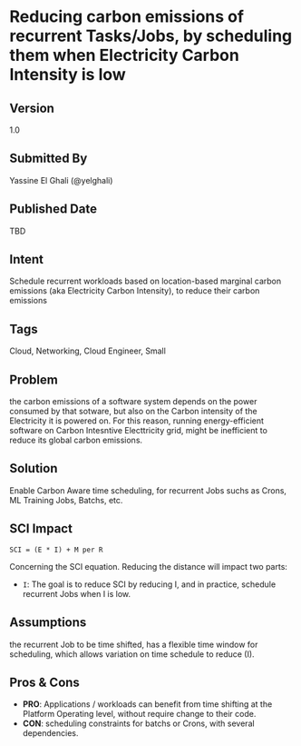# Reducing carbon emissions of recurrent Tasks/Jobs, by scheduling them when Electricity Carbon Intensity is low
## Version
1.0

## Submitted By
Yassine El Ghali (@yelghali)

## Published Date
TBD

## Intent
Schedule recurrent workloads based on location-based marginal carbon emissions (aka Electricity Carbon Intensity), to reduce  their carbon emissions

## Tags
Cloud, Networking, Cloud Engineer, Small

## Problem
the carbon emissions of a software system depends on the power consumed by that sotware, but also on the Carbon intensity of the Electricity it is powered on. For this reason, running energy-efficient software on Carbon Intesntive Electtricity grid, might be inefficient to reduce its global carbon emissions. 

## Solution
Enable Carbon Aware time scheduling, for recurrent Jobs suchs as Crons, ML Training Jobs, Batchs, etc.

## SCI Impact
`SCI = (E * I) + M per R`

Concerning the SCI equation. Reducing the distance will impact two parts:

- `I`: The goal is to reduce SCI by reducing I, and in practice, schedule recurrent Jobs when I is low.


## Assumptions
the recurrent Job to be time shifted, has a flexible time window for scheduling, which allows variation on time schedule to reduce (I). 

## Pros & Cons
- **PRO**: Applications / workloads can benefit from time shifting at the Platform Operating level, without require change to their code.
- **CON**: scheduling constraints for batchs or Crons, with several dependencies. 
